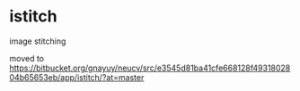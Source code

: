 istitch
=======

image stitching

moved to https://bitbucket.org/gnayuy/neucv/src/e3545d81ba41cfe668128f4931802804b65653eb/app/istitch/?at=master
